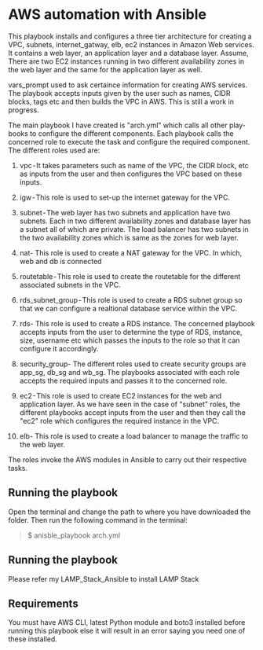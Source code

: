 # AWS automation with Ansible

This playbook installs and configures a three tier architecture for creating a VPC, subnets, internet_gatway, elb, ec2 instances in Amazon Web services. It contains a web layer, an application layer and a database layer. Assume, There are two EC2 instances running in two different availability zones in the web layer and the same for the application layer as well.

vars_prompt used to ask certaince information for creating AWS services.
The playbook accepts inputs given by the user such as names, CIDR blocks, tags etc and then builds the VPC in AWS. This is still a work in progress.

The main playbook I have created is "arch.yml" which calls all other play-books to configure the different components. Each playbook calls the concerned role to execute the task and configure the required component. The different roles used are:
1) vpc - It takes parameters such as name of the VPC, the CIDR block, etc as inputs from the user and then configures the VPC based on these inputs.

2) igw - This role is used to set-up the internet gateway for the VPC.

3) subnet - The web layer has two subnets and application have two subnets. Each in two different availability zones and database layer has a subnet all of which are private. The load balancer has two subnets in the two availability zones which is same as the zones for web layer.

4) nat- This role is used to create a NAT gateway for the VPC. In which, web and db is connected

5) routetable - This role is used to create the routetable for the different associated subnets in the VPC.

6) rds_subnet_group - This role is used to create a RDS subnet group so that we can configure a realtional database service within the VPC.

7) rds- This role is used to create a RDS instance. The concerned playbook accepts inputs from the user to determine the type of RDS, instance, size, username etc which passes the inputs to the role so that it can configure it accordingly.

8) security_group- The different roles used to create security groups are app_sg, db_sg and wb_sg. The playbooks associated with each role accepts the required inputs and passes it to the concerned role.

9) ec2 - This role is used to create EC2 instances for the web and application layer. As we have seen in the case of "subnet" roles, the different playbooks accept inputs from the user and then they call the "ec2" role which configures the required instance in the VPC.

10) elb- This role is used to create a load balancer to manage the traffic to the web layer.

The roles invoke the AWS modules in Ansible to carry out their respective tasks.

## Running the playbook
Open the terminal and change the path to where you have downloaded the folder.
Then run the following command in the terminal:
> $ anisble_playbook arch.yml

## Running the playbook
Please refer my LAMP_Stack_Ansible to install LAMP Stack

## Requirements
You must have AWS CLI, latest Python module and boto3 installed before running this playbook else it will result in an error saying you need one of these installed.

